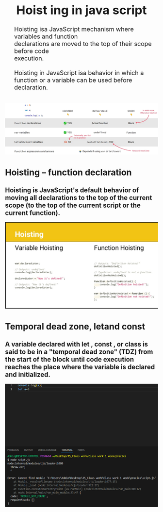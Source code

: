  <div style="margin: auto; width: 100%;">
    <h1 style="text-align: center; font-size: 40px;">Hoist ing in java script</h1>

 <p style="padding-left: 30px; font-size: 20px; padding-top: ;">Hoisting isa JavaScript mechanism where variables and function <br>
        declarations are moved to the top of their scope before code <br>
        execution. <br>
         <br>
        Hoisting in JavaScript isa behavior in which a function or a variable
        can be used before declaration.</p>
<img style=" margin-top: 20px;" src="./Снимок экрана 2023-11-17 155512.png" alt="">




</div>

# Hoisting – function declaration
## Hoisting is JavaScript's default behavior of moving all declarations to the top of the current scope (to the top of the current script or the current function).
![](./hosting.webp)

# Temporal dead zone, letand const
## A variable declared with let , const , or class is said to be in a "temporal dead zone" (TDZ) from the start of the block until code execution reaches the place where the variable is declared and initialized.

![](./Снимок%20экрана%202023-11-17%20154555.png)




